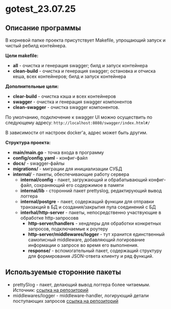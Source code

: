 # gotest_23.07.25
## Описание программы
В корневой папке проекта присутствует Makefile, упрощающий запуск и чистый ребилд контейнера.

**Цели makefile:**
- **all** - очистка и генерация swagger; билд и запуск контейнера
- **clean-build** - очистка и генерация swagger; остановка и отчиска кеша, всех контейнеров; билд и запуск контейнера

**Дополнительные цели:**
- **clear-build** - очистка кэша и всех контейнеров
- **swagger** - очистка и генерация swagger компонентов
- **clean-swagger** - очистка swagger компонентов.

По умолчанию, подключение к swagger UI можно осуществить по следующему адресу:
``
http://localhost:8080/swagger/index.html#/
``

В зависимости от настроек docker'а, адрес может быть другим.

**Структура проекта:**
- **main/main.go** - точка входа в программу
- **config/config.yaml** - конфиг-файл
- **docs/** - swagger-файлы
- **migrations/** - миграции для инициализации СУБД
- **internal/** - пакеты, обеспечивающие работу сервера
    - **internal/config** - пакет, загружающий и обрабатывающий конфиг-файл, сохраняющий его содержимое в памяти
    - **internal/lib** - сторонний пакет prettyslog, редактирующий вывод логгера
    - **internal/postgre** - пакет, содержащий функции для отправки транзакций в БД и создания/закрытия пула соединений с БД
    - **interhal/http-server** - пакеты, непосредственно участвующие в обработке http-запросовв
        - **http-server/handlers** - хендлеры для обработки конкретных запросов, подключаемые к роутеру
        - **http-server/middlewares/logger** - тут хранится единственный самописный middleware, добавляющий логирование информации о запросе во время его выполнения. 
        - **response/** - вспомогательный пакет, содержащий структуру для формирования JSON-ответа клиенту и ряд функций.



## Используемые сторонние пакеты
- prettySlog - пакет, делающий вывод логгера более читаемым. Источник: [ссылка на репозиторий](https://github.com/GolangLessons/url-shortener/blob/main/internal/lib/logger/handlers/slogpretty/slogpretty.go)
- middlewares/logger - middleware-handler, логирующий детали поступающих запросов [ссылка на репозиторий](https://github.com/GolangLessons/url-shortener/blob/main/internal/http-server/middleware/logger/logger.go)